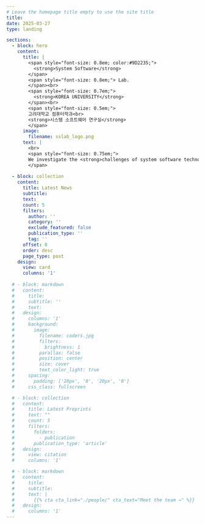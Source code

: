 ```yaml
---
# Leave the homepage title empty to use the site title
title:
date: 2025-03-27
type: landing

sections:
  - block: hero
    content:
      title: |
        <span style="font-size: 0.8em; color:#9D2235;">
          <strong>System Software</strong>
        </span> 
        <span style="font-size: 0.8em;"> Lab.
        </span><br>
        <span style="font-size: 0.7em;">
          <strong>KOREA UNIVERSITY</strong>
        </span><br>
        <span style="font-size: 0.5em;">
        고려대학교 컴퓨터학과<br>
        <strong>시스템 소프트웨어 연구실</strong>
        </span>
      image:
        filename: sslab_logo.png
      text: |
        <br>
        <span style="font-size: 0.75em;">
        We investigate the <strong>challenges of system software technologies</strong> with the goal of <strong>better performance and efficiency</strong> of computing infrastructures on all scales, from individual computers to massive cloud to planetary scale clusters. Our research efforts cover exciting topics like system optimization techniques, resource efficiency, high-performance computing, and virtualization.
        </span>
  
  - block: collection
    content:
      title: Latest News
      subtitle:
      text:
      count: 5
      filters:
        author: ''
        category: ''
        exclude_featured: false
        publication_type: ''
        tag: ''
      offset: 0
      order: desc
      page_type: post
    design:
      view: card
      columns: '1'
  
  # - block: markdown
  #   content:
  #     title:
  #     subtitle: ''
  #     text:
  #   design:
  #     columns: '1'
  #     background:
  #       image: 
  #         filename: coders.jpg
  #         filters:
  #           brightness: 1
  #         parallax: false
  #         position: center
  #         size: cover
  #         text_color_light: true
  #     spacing:
  #       padding: ['20px', '0', '20px', '0']
  #     css_class: fullscreen

  # - block: collection
  #   content:
  #     title: Latest Preprints
  #     text: ""
  #     count: 5
  #     filters:
  #       folders:
  #         - publication
  #       publication_type: 'article'
  #   design:
  #     view: citation
  #     columns: '1'

  # - block: markdown
  #   content:
  #     title:
  #     subtitle:
  #     text: |
  #       {{% cta cta_link="./people/" cta_text="Meet the team →" %}}
  #   design:
  #     columns: '1'
---
```

